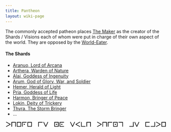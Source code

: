 ```yaml
---
title: Pantheon
layout: wiki-page
---
```


The commonly accepted patheon places [The Maker](The-Maker) as the creator of the Shards / Visions each of whom were put in charge of their own aspect of the world. They are opposed by the [World-Eater](World-Eater).

#### The Shards
- [Aranuo, Lord of Arcana](Aranuo)
- [Arthera, Warden of Nature](Arthera)
- [Alai, Goddess of Ingenuity](Alai)
- [Arum, God of Glory, War, and Soldier](Arum)
- [Hemer, Herald of Light](Hemer)
- [Pria, Goddess of Life](Pria)
- [Harmon, Bringer of Peace](Harmon)
- [Lokin, Deity of Trickery](Lokin)
- [Thyra, The Storm Bringer](Thyra)
- ...

<img src="/assets/images/ciphers/1.png" class="cipher">